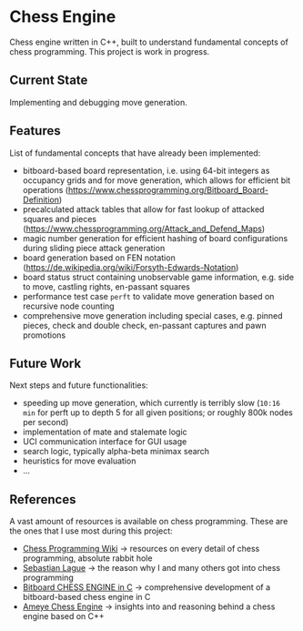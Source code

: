 # Chess Engine

Chess engine written in C++, built to understand fundamental concepts of chess programming. This project is work in progress.

## Current State

Implementing and debugging move generation.

## Features

List of fundamental concepts that have already been implemented:

- bitboard-based board representation, i.e. using 64-bit integers as occupancy grids and for move generation, which allows for efficient bit operations (https://www.chessprogramming.org/Bitboard_Board-Definition)
- precalculated attack tables that allow for fast lookup of attacked squares and pieces (https://www.chessprogramming.org/Attack_and_Defend_Maps)
- magic number generation for efficient hashing of board configurations during sliding piece attack generation
- board generation based on FEN notation (https://de.wikipedia.org/wiki/Forsyth-Edwards-Notation)
- board status struct containing unobservable game information, e.g. side to move, castling rights, en-passant squares
- performance test case ```perft``` to validate move generation based on recursive node counting
- comprehensive move generation including special cases, e.g. pinned pieces, check and double check, en-passant captures and pawn promotions

## Future Work

Next steps and future functionalities:

- speeding up move generation, which currently is terribly slow (```10:16 min``` for perft up to depth 5 for all given positions; or roughly 800k nodes per second)
- implementation of mate and stalemate logic
- UCI communication interface for GUI usage
- search logic, typically alpha-beta minimax search
- heuristics for move evaluation
- ...

## References

A vast amount of resources is available on chess programming. These are the ones that I use most during this project:

- [Chess Programming Wiki](https://www.chessprogramming.org/Main_Page) &rarr; resources on every detail of chess programming, absolute rabbit hole
- [Sebastian Lague](https://www.youtube.com/watch?v=U4ogK0MIzqk) &rarr; the reason why I and many others got into chess programming
- [Bitboard CHESS ENGINE in C](https://www.youtube.com/playlist?list=PLmN0neTso3Jxh8ZIylk74JpwfiWNI76Cs) &rarr; comprehensive development of a bitboard-based chess engine in C
- [Ameye Chess Engine](https://ameye.dev/notes/chess-engine/) &rarr; insights into and reasoning behind a chess engine based on C++